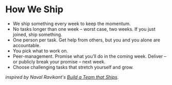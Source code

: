 # How We Ship
- We ship something every week to keep the momentum.
- No tasks longer than one week – worst case, two weeks. If you just joined, ship something.
- One person per task. Get help from others, but you and you alone are accountable.
- You pick what to work on.
- Peer-management. Promise what you’ll do in the coming week. Deliver – or publicly break your promise – next week.
- Choose challenging tasks that stretch yourself and grow.

_inspired by Naval Ravikant's [Build a Team that Ships](https://nav.al/build-a-team-that-ships)._